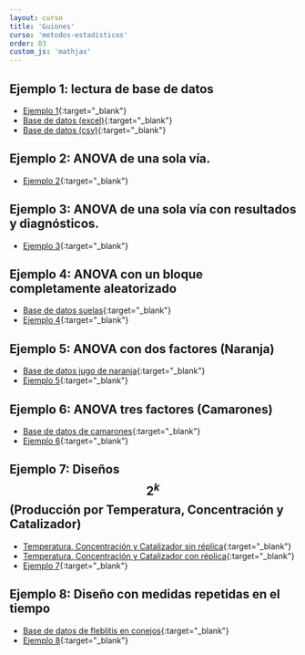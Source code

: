 ```yaml
---
layout: curso
title: 'Guiones'
curso: 'metodos-estadisticos'
order: 03
custom_js: 'mathjax'
---
```


## Ejemplo 1: lectura de base de datos

- [Ejemplo 1](/metodos-estadisticos/guiones/Ejemplo1.html){:target="_blank"}
- [Base de datos (excel)](/metodos-estadisticos/guiones/Ejemplo1.xlsx){:target="_blank"}
- [Base de datos (csv)](/metodos-estadisticos/guiones/Ejemplo1.csv){:target="_blank"}

## Ejemplo 2: ANOVA de una sola vía.
- [Ejemplo 2](/metodos-estadisticos/guiones/Ejemplo2.html){:target="_blank"}

## Ejemplo 3: ANOVA de una sola vía con resultados y diagnósticos.
- [Ejemplo 3](/metodos-estadisticos/guiones/Ejemplo3.html){:target="_blank"}

## Ejemplo 4: ANOVA con un bloque completamente aleatorizado
- [Base de datos suelas](/metodos-estadisticos/guiones/suelas1.csv){:target="_blank"}
- [Ejemplo 4](/metodos-estadisticos/guiones/suelas.html){:target="_blank"}

## Ejemplo 5: ANOVA con dos factores (Naranja)
- [Base de datos jugo de naranja](/metodos-estadisticos/guiones/naranja.csv){:target="_blank"}
- [Ejemplo 5](/metodos-estadisticos/guiones/naranja.html){:target="_blank"}

## Ejemplo 6: ANOVA tres factores (Camarones)
- [Base de datos de camarones](/metodos-estadisticos/guiones/camarones.csv){:target="_blank"}
- [Ejemplo 6](/metodos-estadisticos/guiones/camarones.html){:target="_blank"}

## Ejemplo 7: Diseños $$2^k$$ (Producción por Temperatura, Concentración y Catalizador)
- [Temperatura, Concentración y Catalizador sin réplica](/metodos-estadisticos/guiones/tab0502.dat){:target="_blank"}
- [Temperatura, Concentración y Catalizador con réplica](/metodos-estadisticos/guiones/tab0503.dat){:target="_blank"}
- [Ejemplo 7](/metodos-estadisticos/guiones/diseño2K.html){:target="_blank"}

## Ejemplo 8: Diseño con medidas repetidas en el tiempo
- [Base de datos de fleblitis en conejos](/metodos-estadisticos/guiones/flebitis.csv){:target="_blank"}
- [Ejemplo 8](/metodos-estadisticos/guiones/analisisFlebitis.html){:target="_blank"}

